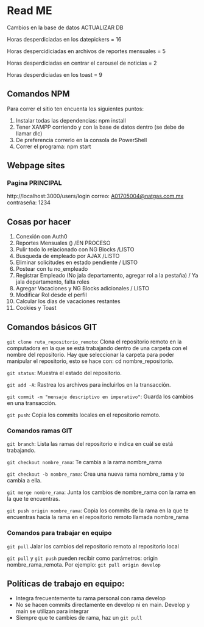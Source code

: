 # Read ME
Cambios en la base de datos ACTUALIZAR DB

Horas desperdiciadas en los datepickers = 16

Horas despercidiciadas en archivos de reportes mensuales = 5

Horas desperdiciadas en centrar el carousel de noticias = 2

Horas desperdiciadas en los toast = 9
## Comandos NPM

Para correr el sitio ten encuenta los siguientes puntos:

1. Instalar todas las dependencias: npm install
2. Tener XAMPP corriendo y con la base de datos dentro (se debe de llamar dlc)
3. De preferencia correrlo en la consola de PowerShell
4. Correr el programa: npm start


## Webpage sites

### Pagina PRINCIPAL
http://localhost:3000/users/login
correo: A01705004@natgas.com.mx
contraseña: 1234

## Cosas por hacer

1. Conexión con Auth0
2. Reportes Mensuales () /EN PROCESO
3. Pulir todo lo relacionado con NG Blocks /LISTO
4. Busqueda de empleado por AJAX /LISTO
5. Eliminar solicitudes en estado pendiente / LISTO
6. Postear con tu no_empleado
7. Registrar Empleado (No jala departamento, agregar rol a la pestaña) / Ya jala departamento, falta roles
8. Agregar Vacaciones y NG Blocks adicionales / LISTO
9. Modificar Rol desde el perfil
10. Calcular los dias de vacaciones restantes
11. Cookies y Toast

## Comandos básicos GIT
`git clone ruta_repositorio_remoto`: Clona el repositorio remoto en la computadora en la que se está trabajando dentro de una carpeta con el nombre del repositorio. Hay que seleccionar la carpeta para poder manipular el repositorio, esto se hace con: cd nombre_repositorio.

`git status`: Muestra el estado del repositorio.

`git add -A`: Rastrea los archivos para incluirlos en la transacción.

`git commit -m "mensaje descriptivo en imperativo"`: Guarda los cambios en una transacción.

`git push`: Copia los commits locales en el repositorio remoto.

### Comandos ramas GIT

`git branch`: Lista las ramas del repositorio e indica en cuál se está trabajando.

`git checkout nombre_rama`: Te cambia a la rama nombre_rama

`git checkout -b nombre_rama`: Crea una nueva rama nombre_rama y te cambia a ella.

`git merge nombre_rama`: Junta los cambios de nombre_rama con la rama en la que te encuentras.

`git push origin nombre_rama`: Copia los commits de la rama en la que te encuentras hacia la rama en el repositorio remoto llamada nombre_rama

### Comandos para trabajar en equipo
`git pull` Jalar los cambios del repositorio remoto al repositorio local

`git pull` y `git push` pueden recibir como parámetros: origin nombre_rama_remota. Por ejemplo: `git pull origin develop`

## Políticas de trabajo en equipo:
* Integra frecuentemente tu rama personal con rama develop
* No se hacen commits directamente en develop ni en main. Develop y main se utilizan para integrar
* Siempre que te cambies de rama, haz un `git pull`
